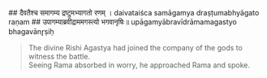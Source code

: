 <section>
<section data-markdown data-audio-src="dharma/audio/adityahridayam/adityahridayam_2.m4a">
## दैवतैश्च समागम्य द्रष्टुमभ्यागतो रणम् ।
daivataiśca samāgamya draṣṭumabhyāgato raṇam
## उपागम्याब्रवीद्राममगस्त्यो भगवानृषिः॥
upāgamyābravīdrāmamagastyo bhagavānr̥ṣiḥ

> The divine Rishi Agastya had joined the company of the gods to witness the battle.  
> Seeing Rama absorbed in worry, he approached Rama and spoke.

<!--
Approaching Rāma standing absorbed in deep thought in the battle-field, exhausted by the fight, and facing Ravana who was duly prepared for the war, the glorious sage Agastya, who had come in the company of the gods, to witness the battle, then spoke as follows - He met the gods and came to see the battle.

Rama, exhausted and about to face Ravana ready for a fresh battle was lost deep in contemplation. The all knowing sage agastya who had joined the gods to witness the battle spoke to Rama thus

 Beholding Sri Rama, standing absorbed in deep thought on the battle-field, exhausted by the fight and facing Ravana who was duly prepared for the war, the glorious sage Agastya, who had come in the company of gods to witness the encounter (battle) now spoke to Rama as follows:
-->
</section>
</section>
